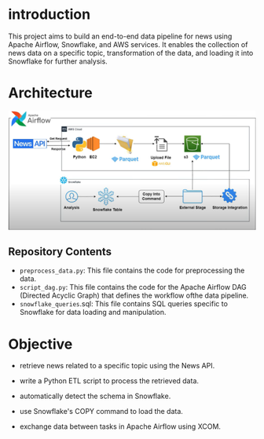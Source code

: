 # introduction
This project aims to build an end-to-end data pipeline for news using Apache Airflow, Snowflake, and AWS services. It enables the collection of news data on a specific topic, transformation of the data, and loading it into Snowflake for further analysis.
# Architecture 
![text alternatif](https://github.com/yassinetaiki/Snowflake_ariflow_AWS_pipeline/blob/master/architecture.PNG)

## Repository Contents

- `preprocess_data.py`: This file contains the code for preprocessing the data.
- `script_dag.py`: This file contains the code for the Apache Airflow DAG (Directed Acyclic Graph) that defines the workflow ofthe data pipeline.
- `snowflake_queries`.sql: This file contains SQL queries specific to Snowflake for data loading and manipulation.

# Objective
- retrieve news related to a specific topic using the News API.

- write a Python ETL script to process the retrieved data.

- automatically detect the schema in Snowflake.

- use Snowflake's COPY command to load the data.

- exchange data between tasks in Apache Airflow using XCOM.
